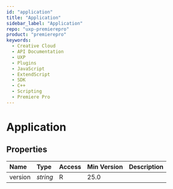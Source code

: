 ```yaml
---
id: "application"
title: "Application"
sidebar_label: "Application"
repo: "uxp-premierepro"
product: "premierepro"
keywords:
  - Creative Cloud
  - API Documentation
  - UXP
  - Plugins
  - JavaScript
  - ExtendScript
  - SDK
  - C++
  - Scripting
  - Premiere Pro
---
```


# Application  

## Properties

| Name | Type | Access | Min Version | Description |
| :------ | :------ | :------ | :------ | :------ |
| version | *string* | R | 25.0 |  |


